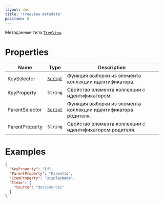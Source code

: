 ```yaml
---
layout: doc
title: "TreeView.metadata"
position: 0
---
```


Метаданные типа [`TreeView`](../).

# Properties

Name|Type|Description
----|----|-----------
KeySelector|[`Script`](../../../Core/Script)|Функция выборки из элемента коллекции идентификатора.
KeyProperty|`String`|Свойство элемента коллекции с идентификатором.
ParentSelector|[`Script`](../../../Core/Script)|Функция выборки из элемента коллекции идентификатора родителя.
ParentProperty|`String`|Свойство элемента коллекции с идентификатором родителя.

# Examples

```json
{
  "KeyProperty": "Id",
  "ParentProperty": "ParentId",
  "ItemProperty": "DisplayName",
  "Items": {
    "Source": "dataSource1"
  }
}
```
